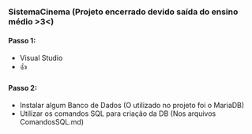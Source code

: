 ### SistemaCinema (Projeto encerrado devido saída do ensino médio >3<)


#### Passo 1:
- Visual Studio
- 👍

#### Passo 2:
- Instalar algum Banco de Dados (O utilizado no projeto foi o MariaDB)
- Utilizar os comandos SQL para criação da DB (Nos arquivos ComandosSQL.md)
